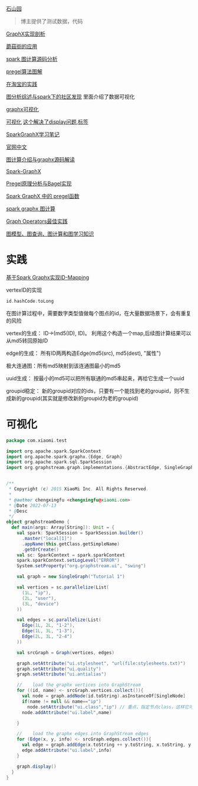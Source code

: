 [石山园](https://www.cnblogs.com/shishanyuan/p/4699644.html)

> 博主提供了测试数据，代码

[GraphX实现剖析](https://www.cnblogs.com/hseagle/p/3777494.html)

[蘑菇街的应用](https://codechina.gitcode.host/programmer/2016/51-programmer-2016.html)

[spark 图计算源码分析](https://endymecy.gitbooks.io/spark-graphx-source-analysis/content/)

[pregel算法图解](https://cxybb.com/article/BigData_Hobert/109089865)

[在淘宝的实践](https://www.shuzhiduo.com/A/kPzOO2b3zx/)

[图分析综述与spark下的社区发现](http://limuzhi.com/2019/07/24/graph-algorithm-community-detection/) 里面介绍了数据可视化

[graphx可视化](http://www.demodashi.com/demo/10644.html)

[可视化](https://cloud.tencent.com/developer/article/1585192?from=article.detail.1482996)  [这个解决了display问题](https://stackoverflow.com/questions/72103352/graphstream-no-valid-display-found),[标签](https://blog.csdn.net/u012073033/article/details/117533415)

[SparkGraphX学习笔记](https://blog.csdn.net/qq_34531825/article/details/52324905?utm_medium=distribute.pc_relevant.none-task-blog-2%7Edefault%7ECTRLIST%7Edefault-1.no_search_link&depth_1-utm_source=distribute.pc_relevant.none-task-blog-2%7Edefault%7ECTRLIST%7Edefault-1.no_search_link)

[官网中文](https://endymecy.gitbooks.io/spark-programming-guide-zh-cn/content/graphx-programming-guide/)

[图计算介绍与graphx源码解读](https://mp.weixin.qq.com/s/hiyTxACFSZH1PcjV8KWNTA)

[Spark-GraphX](https://blog.csdn.net/lxk199266/article/details/117301258)

[Pregel原理分析与Bagel实现](https://lanechen.gitbooks.io/spark-dig-and-buried/content/spark/pregel-bagel.html)

[Spark GraphX 中的 pregel函数](https://blog.csdn.net/hanweileilei/article/details/89764466)

[spark graphx 图计算](https://www.jianshu.com/p/ad5cedc30ba4)

[Graph Operators最佳实践](https://codeantenna.com/a/elXMSgEXpn)

[图模型、图查询、图计算和图学习知识](https://cloud.tencent.com/developer/inventory/11419/article/1779857)

# 实践

[基于Spark Graphx实现ID-Mapping](https://cloud.tencent.com/developer/article/1719468)

vertexID的实现

```scala
id.hashCode.toLong
```

在图计算过程中，需要数字类型值做每个图点的id，在大量数据场景下，会有重复的风险

vertex的生成： ID->(md5(ID), ID)。 利用这个构造一个map,后续图计算结果可以从md5转回原始ID

edge的生成： 所有ID两两构造Edge(md5(src), md5(dest), "属性")

极大连通图：所有md5映射到该连通图最小的md5

uuid生成： 按最小的md5可以把所有联通的md5串起来，再给它生成一个uuid

groupid稳定：
新的groupid对应的ids，只要有一个能找到老的groupid，则不生成新的groupid(其实就是修改新的groupid为老的groupid)

# 可视化

```scala
package com.xiaomi.test

import org.apache.spark.SparkContext
import org.apache.spark.graphx.{Edge, Graph}
import org.apache.spark.sql.SparkSession
import org.graphstream.graph.implementations.{AbstractEdge, SingleGraph, SingleNode}


/**
 * Copyright (c) 2015 XiaoMi Inc. All Rights Reserved. 
 *
 * @author chengxingfu <chengxingfu@xiaomi.com>
 * @Date 2022-07-13  
 * @Desc
 */
object graphstreamDemo {
  def main(args: Array[String]): Unit = {
    val spark: SparkSession = SparkSession.builder()
      .master("local[1]")
      .appName(this.getClass.getSimpleName)
      .getOrCreate()
    val sc: SparkContext = spark.sparkContext
    spark.sparkContext.setLogLevel("ERROR")
    System.setProperty("org.graphstream.ui", "swing")

    val graph = new SingleGraph("Tutorial 1")

    val vertices = sc.parallelize(List(
      (1L, "ip"),
      (2L, "user"),
      (3L, "device")
    ))

    val edges = sc.parallelize(List(
      Edge(1L, 2L, "1-2"),
      Edge(1L, 3L, "1-3"),
      Edge(2L, 3L, "2-4")
    ))

    val srcGraph = Graph(vertices, edges)

    graph.setAttribute("ui.stylesheet", "url(file:stylesheets.txt)")
    graph.setAttribute("ui.quality")
    graph.setAttribute("ui.antialias")

    //    load the graphx vertices into GraphStream
    for ((id, name) <- srcGraph.vertices.collect()){
      val node = graph.addNode(id.toString).asInstanceOf[SingleNode]
      if(name != null && name=="ip")
        node.setAttribute("ui.class","ip") // 重点，指定节点class，这样它可以根据class寻找指定节点的属性
      node.addAttribute("ui.label",name)

    }

    //    load the graphx edges into GraphStream edges
    for (Edge(x, y, info) <- srcGraph.edges.collect()){
      val edge = graph.addEdge(x.toString ++ y.toString, x.toString, y.toString, true).asInstanceOf[AbstractEdge]
      edge.addAttribute("ui.label",info)
    }

    graph.display()
  }
}

```

